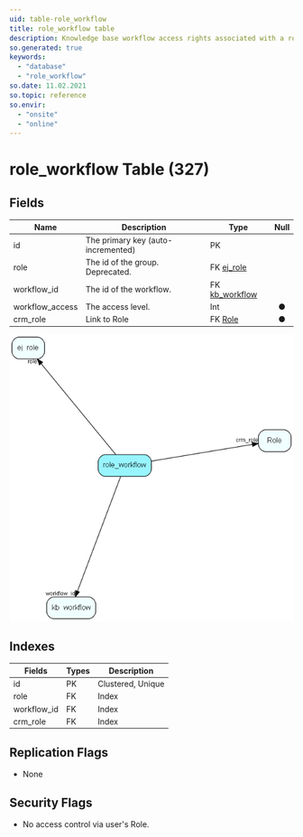 ```yaml
---
uid: table-role_workflow
title: role_workflow table
description: Knowledge base workflow access rights associated with a role
so.generated: true
keywords:
  - "database"
  - "role_workflow"
so.date: 11.02.2021
so.topic: reference
so.envir:
  - "onsite"
  - "online"
---
```


# role\_workflow Table (327)

## Fields

| Name | Description | Type | Null |
|------|-------------|------|:----:|
|id|The primary key (auto-incremented)|PK| |
|role|The id of the group. Deprecated.|FK [ej_role](ej-role.md)| |
|workflow\_id|The id of the workflow.|FK [kb_workflow](kb-workflow.md)| |
|workflow\_access|The access level.|Int|&#x25CF;|
|crm\_role|Link to Role|FK [Role](role.md)|&#x25CF;|


![role_workflow table relationship diagram](./media/role_workflow.png)

## Indexes

| Fields | Types | Description |
|--------|-------|-------------|
|id |PK |Clustered, Unique |
|role |FK |Index |
|workflow\_id |FK |Index |
|crm\_role |FK |Index |

## Replication Flags

* None

## Security Flags

* No access control via user's Role.

